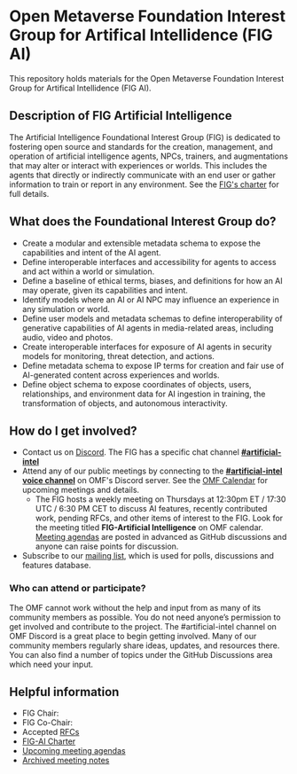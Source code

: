 # Open Metaverse Foundation Interest Group for Artifical Intellidence (FIG AI)

This repository holds materials for the Open Metaverse Foundation Interest Group for Artifical Intellidence (FIG AI).

## Description of FIG Artificial Intelligence

The Artificial Intelligence Foundational Interest Group (FIG) is dedicated to fostering open source and standards for the creation, management, and operation of artificial intelligence agents, NPCs, trainers, and augmentations that may alter or interact with experiences or worlds. This includes the agents that directly or indirectly communicate with an end user or gather information to train or report in any environment.
See the [FIG's charter](governance/FIG-Charter.md) for full details.

## What does the Foundational Interest Group do?

* Create a modular and extensible metadata schema to expose the capabilities and intent of the AI agent.
* Define interoperable interfaces and accessibility for agents to access and act within a world or simulation.
* Define a baseline of ethical terms, biases, and definitions for how an AI may operate, given its capabilities and intent.
* Identify models where an AI or AI NPC may influence an experience in any simulation or world.
* Define user models and metadata schemas to define interoperability of generative capabilities of AI agents in media-related areas, including audio, video and photos.
* Create interoperable interfaces for exposure of AI agents in security models for monitoring, threat detection, and actions.
* Define metadata schema to expose IP terms for creation and fair use of AI-generated content across experiences and worlds.
* Define object schema to expose coordinates of objects, users, relationships, and environment data for AI ingestion in training, the transformation of objects, and autonomous interactivity.

## How do I get involved?

* Contact us on [Discord](https://discord.com/openmetaverse). The FIG has a specific chat channel **[#artificial-intel](https://discordapp.com/channels/948320633522114570/1053769432448638976)**
* Attend any of our public meetings by connecting to the **[#artificial-intel voice channel](https://discordapp.com/channels/948320633522114570/1067210716827893850)** on OMF's Discord server. See the [OMF Calendar](https://lists.openmv.org/g/calendar/calendar) for upcoming meetings and details.
    * The FIG hosts a weekly meeting on Thursdays at 12:30pm ET / 17:30 UTC / 6:30 PM CET to discuss AI features, recently contributed work, pending RFCs, and other items of interest to the FIG. Look for the meeting titled **FIG-Artificial Intelligence** on OMF calendar. [Meeting agendas](https://github.com/Open-MV/fig-AI/discussions/categories/meetings?discussions_q=is%3Aunlocked+category%3AMeetings) are posted in advanced as GitHub discussions and anyone can raise points for discussion.
* Subscribe to our [mailing list](https://lists.openmv.org/g/fig-ai), which is used for polls, discussions and features database.

### Who can attend or participate?

The OMF cannot work without the help and input from as many of its community members as possible. You do not need anyone’s permission to get involved and contribute to the project. The #artificial-intel channel on OMF Discord is a great place to begin getting involved. Many of our community members regularly share ideas, updates, and resources there. You can also find a number of topics under the GitHub Discussions area which need your input.

## Helpful information

* FIG Chair: 
* FIG Co-Chair: 
* Accepted [RFCs](./rfcs/README.md)
* [FIG-AI Charter](governance/FIG-Charter.md)
* [Upcoming meeting agendas](https://github.com/Open-MV/fig-AI/discussions/categories/meetings?discussions_q=is%3Aunlocked+category%3AMeetings)
* [Archived meeting notes](meetings/readme.md)


